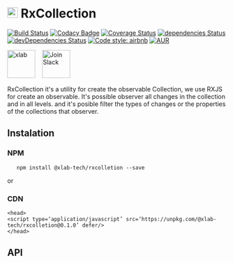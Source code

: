 # [<img src="https://avatars0.githubusercontent.com/u/37194013?s=400&u=692377e91a2dab11006abb01d0db33cdb211c9b8&v=4" alt="xlab"  height="24">](https://xlab.tech) RxCollection

[![Build Status](https://travis-ci.org/xlab-tech/RxCollection.svg?branch=master)](https://travis-ci.org/xlab-tech/RxCollection)
[![Codacy Badge](https://api.codacy.com/project/badge/Grade/fe06b87e1b6b4e279c8507c82d8ba73f)](https://www.codacy.com/project/xlab/RxCollection/dashboard?utm_source=github.com&amp;utm_medium=referral&amp;utm_content=xlab-tech/RxCollection&amp;utm_campaign=Badge_Grade_Dashboard)
[![Coverage Status](https://coveralls.io/repos/github/xlab-tech/RxCollection/badge.svg?branch=master)](https://coveralls.io/github/xlab-tech/RxCollection?branch=master)
[![dependencies Status](https://david-dm.org/xlab-tech/RxCollection/status.svg)](https://david-dm.org/xlab-tech/RxCollection)
[![devDependencies Status](https://david-dm.org/xlab-tech/RxCollection/dev-status.svg)](https://david-dm.org/xlab-tech/RxCollection?type=dev)
[![Code style: airbnb](https://img.shields.io/badge/code%20style-airbnb-blue.svg?style=flat-square)](https://github.com/airbnb/javascript)
[![AUR](https://img.shields.io/aur/license/yaourt.svg)](https://github.com/xlab-tech/RxCollection/blob/master/LICENSE)

[<img src="https://avatars0.githubusercontent.com/u/37194013?s=400&u=692377e91a2dab11006abb01d0db33cdb211c9b8&v=4" alt="xlab"  height="64">](https://xlab.tech)
&nbsp;&nbsp;
[<img src="https://cdn.icon-icons.com/icons2/923/PNG/512/slack_alt_icon-icons.com_72013.png" alt="Join Slack"  height="64">](https://join.slack.com/t/xlab-tech/shared_invite/enQtNDIwMzg1MTA2NjA5LTljZWNkZjliNjhhNTc4MTQ0OWVkNTAwMTE0NmU2YTllYTE5YzllZjM2NTQ1ZmNkMDRmMGI0NWE0NGRiZGIxNmE)

RxCollection it's a utility for create the observable Collection, we use RXJS for create an observable.
 It's possible observer all changes in the collection and in all levels. and it's posible filter the types of changes or the properties of the collections that observer.

## Instalation

### NPM
```
   npm install @xlab-tech/rxcolletion --save
```

or

### CDN

```
<head>
<script type=‘application/javascript’ src=‘https://unpkg.com/@xlab-tech/rxcolletion@0.1.0’ defer/>
</head>
```

## API
